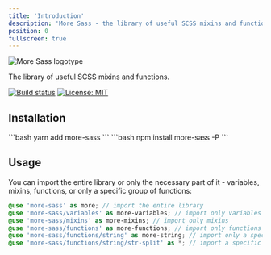 ```yaml
---
title: 'Introduction'
description: 'More Sass - the library of useful SCSS mixins and functions.'
position: 0
fullscreen: true
---
```


![More Sass logotype](/static/preview.png)

The library of useful SCSS mixins and functions.

[![Build status](https://github.com/MorevM/more-sass/workflows/Build/badge.svg)](https://github.com/MorevM/more-sass/actions?query=workflow%3ABuild)
[![License: MIT](https://img.shields.io/badge/License-MIT-yellow.svg)](https://opensource.org/licenses/MIT)

## Installation

<code-group>

<code-block label="yarn" active>
```bash
yarn add more-sass
```
</code-block>

<code-block label="npm">
```bash
npm install more-sass -P
```
</code-block>

</code-group>

## Usage

You can import the entire library or only the necessary part of it - variables, mixins, functions, or only a specific group of functions:

```scss
@use 'more-sass' as more; // import the entire library
@use 'more-sass/variables' as more-variables; // import only variables
@use 'more-sass/mixins' as more-mixins; // import only mixins
@use 'more-sass/functions' as more-functions; // import only functions
@use 'more-sass/functions/string' as more-string; // import only a specific group of functions
@use 'more-sass/functions/string/str-split' as *; // import a specific function in global namespace
```
